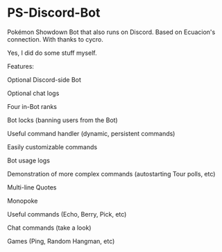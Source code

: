 # PS-Discord-Bot
Pokémon Showdown Bot that also runs on Discord.
Based on Ecuacion's connection.
With thanks to cycro.

Yes, I did do some stuff myself.


Features:

Optional Discord-side Bot

Optional chat logs

Four in-Bot ranks

Bot locks (banning users from the Bot)

Useful command handler (dynamic, persistent commands)

Easily customizable commands

Bot usage logs

Demonstration of more complex commands (autostarting Tour polls, etc)

Multi-line Quotes

Monopoke

Useful commands (Echo, Berry, Pick, etc)

Chat commands (take a look)

Games (Ping, Random Hangman, etc)
